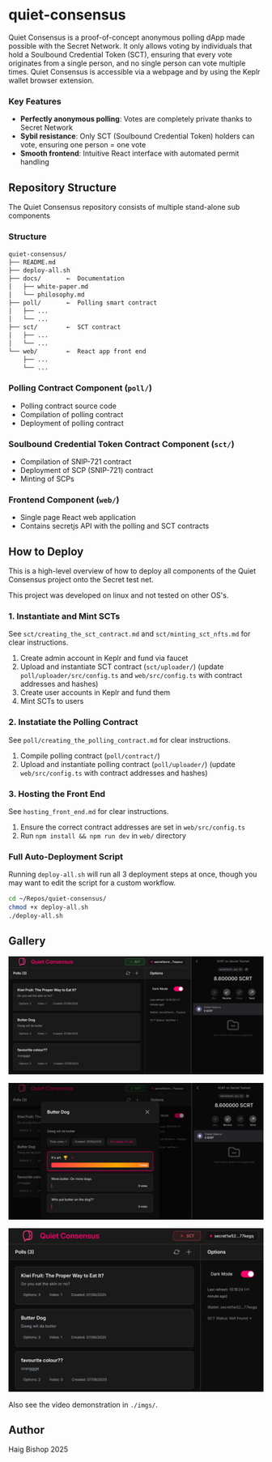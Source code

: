 # quiet-consensus

Quiet Consensus is a proof-of-concept anonymous polling dApp made possible with the Secret Network. It only allows voting by individuals that hold a Soulbound Credential Token (SCT), ensuring that every vote originates from a single person, and no single person can vote multiple times. Quiet Consensus is accessible via a webpage and by using the Keplr wallet browser extension.


### Key Features
- **Perfectly anonymous polling**: Votes are completely private thanks to Secret Network
- **Sybil resistance**: Only SCT (Soulbound Credential Token) holders can vote, ensuring one person = one vote
- **Smooth frontend**: Intuitive React interface with automated permit handling


## Repository Structure

The Quiet Consensus repository consists of multiple stand-alone sub components

### Structure
```
quiet-consensus/
├── README.md
├── deploy-all.sh
├── docs/       ←  Documentation
│   ├── white-paper.md
│   └── philosophy.md
├── poll/       ←  Polling smart contract
│   ├── ...
│   └── ...
├── sct/        ←  SCT contract
│   ├── ...
│   └── ...
└── web/        ←  React app front end
    ├── ...
    └── ...
```

### Polling Contract Component (`poll/`)
- Polling contract source code
- Compilation of polling contract
- Deployment of polling contract

### Soulbound Credential Token Contract Component (`sct/`)
- Compilation of SNIP-721 contract
- Deployment of SCP (SNIP-721) contract
- Minting of SCPs

### Frontend Component (`web/`)
- Single page React web application
- Contains secretjs API with the polling and SCT contracts


## How to Deploy

This is a high-level overview of how to deploy all components of the Quiet Consensus project onto the Secret test net. 

This project was developed on linux and not tested on other OS's.

### 1. Instantiate and Mint SCTs

See `sct/creating_the_sct_contract.md` and `sct/minting_sct_nfts.md` for clear instructions.

1. Create admin account in Keplr and fund via faucet
2. Upload and instantiate SCT contract (`sct/uploader/`)
    (update `poll/uploader/src/config.ts` and `web/src/config.ts` with contract addresses and hashes)
3. Create user accounts in Keplr and fund them
4. Mint SCTs to users

### 2. Instatiate the Polling Contract

See `poll/creating_the_polling_contract.md` for clear instructions.

1. Compile polling contract (`poll/contract/`)
2. Upload and instantiate polling contract (`poll/uploader/`)
    (update `web/src/config.ts` with contract addresses and hashes)

### 3. Hosting the Front End

See `hosting_front_end.md` for clear instructions.

1. Ensure the correct contract addresses are set in `web/src/config.ts`
2. Run `npm install && npm run dev` in `web/` directory

### Full Auto-Deployment Script

Running `deploy-all.sh` will run all 3 deployment steps at once, though you may want to edit the script for a custom workflow.

```bash
cd ~/Repos/quiet-consensus/
chmod +x deploy-all.sh
./deploy-all.sh
```

## Gallery
![Image 1](./imgs/image_1.png)

![Image 2](./imgs/image_2.png)

![Image 3](./imgs/image_3.png)

Also see the video demonstration in `./imgs/`.


## Author
Haig Bishop 2025
